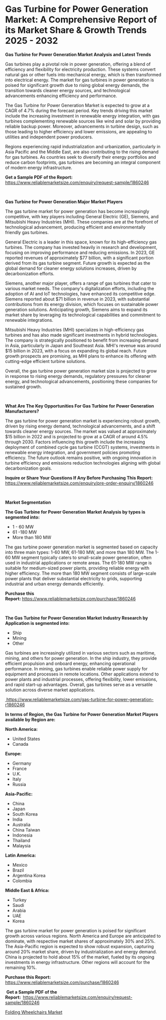 <p><h1>Gas Turbine for Power Generation Market: A Comprehensive Report of its Market Share & Growth Trends 2025 - 2032</h1></p><p><strong>Gas Turbine for Power Generation Market Analysis and Latest Trends</strong></p>
<p><p>Gas turbines play a pivotal role in power generation, offering a blend of efficiency and flexibility for electricity production. These systems convert natural gas or other fuels into mechanical energy, which is then transformed into electrical energy. The market for gas turbines in power generation is poised for significant growth due to rising global energy demands, the transition towards cleaner energy sources, and technological advancements enhancing efficiency and performance.</p><p>The Gas Turbine for Power Generation Market is expected to grow at a CAGR of 4.7% during the forecast period. Key trends driving this market include the increasing investment in renewable energy integration, with gas turbines complementing renewable sources like wind and solar by providing reliable backup power. Moreover, advancements in turbine design, such as those leading to higher efficiency and lower emissions, are appealing to utilities and independent power producers.</p><p>Regions experiencing rapid industrialization and urbanization, particularly in Asia Pacific and the Middle East, are also contributing to the rising demand for gas turbines. As countries seek to diversify their energy portfolios and reduce carbon footprints, gas turbines are becoming an integral component of modern energy infrastructure.</p></p>
<p><strong>Get a Sample PDF of the Report:&nbsp;</strong> <a href="https://www.reliablemarketsize.com/enquiry/request-sample/1860246?utm_campaign=2281&utm_medium=2&utm_source=Github&utm_content=ia&utm_term=11042025&utm_id=gas-turbine-for-power-generation">https://www.reliablemarketsize.com/enquiry/request-sample/1860246</a></p>
<p>&nbsp;</p>
<p><strong>Gas Turbine for Power Generation Major Market Players</strong></p>
<p><p>The gas turbine market for power generation has become increasingly competitive, with key players including General Electric (GE), Siemens, and Mitsubishi Heavy Industries (MHI). These companies are at the forefront of technological advancement, producing efficient and environmentally friendly gas turbines.</p><p>General Electric is a leader in this space, known for its high-efficiency gas turbines. The company has invested heavily in research and development, focusing on improving performance and reducing emissions. In 2023, GE reported revenues of approximately $77 billion, with a significant portion derived from its gas turbine segment. Future growth is expected as the global demand for cleaner energy solutions increases, driven by decarbonization efforts.</p><p>Siemens, another major player, offers a range of gas turbines that cater to various market needs. The company's digitalization efforts, including the adoption of AI and IoT technologies, have enhanced its competitive edge. Siemens reported about $71 billion in revenue in 2023, with substantial contributions from its energy division, which focuses on sustainable power generation solutions. Anticipating growth, Siemens aims to expand its market share by leveraging its technological capabilities and commitment to renewable integrations.</p><p>Mitsubishi Heavy Industries (MHI) specializes in high-efficiency gas turbines and has also made significant investments in hybrid technologies. The company is strategically positioned to benefit from increasing demand in Asia, particularly in Japan and Southeast Asia. MHI's revenue was around $15 billion in 2023, with a focus on expanding its global reach. Future growth prospects are promising, as MHI plans to enhance its offering with cutting-edge efficient turbine solutions.</p><p>Overall, the gas turbine power generation market size is projected to grow in response to rising energy demands, regulatory pressures for cleaner energy, and technological advancements, positioning these companies for sustained growth.</p></p>
<p>&nbsp;</p>
<p><strong>What Are The Key Opportunities For Gas Turbine for Power Generation Manufacturers?</strong></p>
<p><p>The gas turbine for power generation market is experiencing robust growth, driven by rising energy demand, technological advancements, and a shift towards cleaner energy sources. The market was valued at approximately $15 billion in 2022 and is projected to grow at a CAGR of around 4.5% through 2030. Factors influencing this growth include the increasing deployment of combined cycle gas turbine (CCGT) systems, investments in renewable energy integration, and government policies promoting efficiency. The future outlook remains positive, with ongoing innovation in turbine efficiency and emissions reduction technologies aligning with global decarbonization goals.</p></p>
<p><strong>Inquire or Share Your Questions If Any Before Purchasing This Report:</strong> <a href="https://www.reliablemarketsize.com/enquiry/pre-order-enquiry/1860246?utm_campaign=2281&utm_medium=2&utm_source=Github&utm_content=ia&utm_term=11042025&utm_id=gas-turbine-for-power-generation">https://www.reliablemarketsize.com/enquiry/pre-order-enquiry/1860246</a></p>
<p>&nbsp;</p>
<p><strong>Market Segmentation</strong></p>
<p><strong>The Gas Turbine for Power Generation Market Analysis by types is segmented into:</strong></p>
<p><ul><li>1 - 60 MW</li><li>61 -180 MW</li><li>More than 180 MW</li></ul></p>
<p><p>The gas turbine power generation market is segmented based on capacity into three main types: 1-60 MW, 61-180 MW, and more than 180 MW. The 1-60 MW segment typically caters to small-scale power generation, often used in industrial applications or remote areas. The 61-180 MW range is suitable for medium-sized power plants, providing reliable energy with higher efficiency. The more than 180 MW segment consists of large-scale power plants that deliver substantial electricity to grids, supporting industrial and urban energy demands efficiently.</p></p>
<p><strong>Purchase this Report:&nbsp;</strong><a href="https://www.reliablemarketsize.com/purchase/1860246?utm_campaign=2281&utm_medium=2&utm_source=Github&utm_content=ia&utm_term=11042025&utm_id=gas-turbine-for-power-generation">https://www.reliablemarketsize.com/purchase/1860246</a></p>
<p>&nbsp;</p>
<p><strong>The Gas Turbine for Power Generation Market Industry Research by Application is segmented into:</strong></p>
<p><ul><li>Ship</li><li>Mining</li><li>Other</li></ul></p>
<p><p>Gas turbines are increasingly utilized in various sectors such as maritime, mining, and others for power generation. In the ship industry, they provide efficient propulsion and onboard energy, enhancing operational performance. In mining, gas turbines enable reliable power supply for equipment and processes in remote locations. Other applications extend to power plants and industrial processes, offering flexibility, lower emissions, and rapid start-up advantages. Overall, gas turbines serve as a versatile solution across diverse market applications.</p></p>
<p><a href="https://www.reliablemarketsize.com/gas-turbine-for-power-generation-r1860246?utm_campaign=2281&utm_medium=2&utm_source=Github&utm_content=ia&utm_term=11042025&utm_id=gas-turbine-for-power-generation">&nbsp;https://www.reliablemarketsize.com/gas-turbine-for-power-generation-r1860246</a></p>
<p><strong>In terms of Region, the Gas Turbine for Power Generation Market Players available by Region are:</strong></p>
<p>
    <p> <strong> North America: </strong>
        <ul>
            <li>United States</li>
            <li>Canada</li>
        </ul>
        </p> 
    <p> <strong> Europe: </strong>
        <ul>
            <li>Germany</li>
            <li>France</li>
            <li>U.K.</li>
            <li>Italy</li>
            <li>Russia</li>
        </ul>
        </p> 
    <p> <strong> Asia-Pacific: </strong>
        <ul>
            <li>China</li>
            <li>Japan</li>
            <li>South Korea</li>
            <li>India</li>
            <li>Australia</li>
            <li>China Taiwan</li>
            <li>Indonesia</li>
            <li>Thailand</li>
            <li>Malaysia</li>
        </ul>
        </p> 
    <p> <strong> Latin America: </strong>
        <ul>
            <li>Mexico</li>
            <li>Brazil</li>
            <li>Argentina Korea</li>
            <li>Colombia</li>
        </ul>
        </p> 
    <p> <strong> Middle East & Africa: </strong>
        <ul>
            <li>Turkey</li>
            <li>Saudi</li>
            <li>Arabia</li>
            <li>UAE</li>
            <li>Korea</li>
        </ul>
    </p>
    </p>
<p><p>The gas turbine market for power generation is poised for significant growth across various regions. North America and Europe are anticipated to dominate, with respective market shares of approximately 30% and 25%. The Asia-Pacific region is expected to show robust expansion, capturing around 20% market share, driven by industrialization and energy demand. China is projected to hold about 15% of the market, fueled by its ongoing investments in energy infrastructure. Other regions will account for the remaining 10%.</p></p>
<p><strong>Purchase this Report: </strong><a href="https://www.reliablemarketsize.com/purchase/1860246?utm_campaign=2281&utm_medium=2&utm_source=Github&utm_content=ia&utm_term=11042025&utm_id=gas-turbine-for-power-generation">https://www.reliablemarketsize.com/purchase/1860246</a></p>
<p>&nbsp;<strong>Get a Sample PDF of the Report:&nbsp;&nbsp;</strong><a href="https://www.reliablemarketsize.com/enquiry/request-sample/1860246?utm_campaign=2281&utm_medium=2&utm_source=Github&utm_content=ia&utm_term=11042025&utm_id=gas-turbine-for-power-generation">https://www.reliablemarketsize.com/enquiry/request-sample/1860246</a></p>
<p><strong></strong></p>
<p><p><a href="https://github.com/uldularido/Market-Research-Report-List-1/blob/main/folding-wheelchairs-market.md?utm_campaign=2281&utm_medium=2&utm_source=Github&utm_content=ia&utm_term=11042025&utm_id=gas-turbine-for-power-generation">Folding Wheelchairs Market</a></p></p>